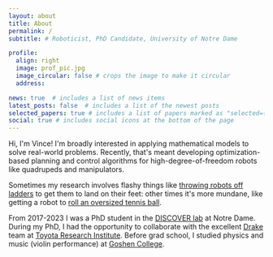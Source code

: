 ```yaml
---
layout: about
title: About
permalink: /
subtitle: # Roboticist, PhD Candidate, University of Notre Dame

profile:
  align: right
  image: prof_pic.jpg
  image_circular: false # crops the image to make it circular
  address:

news: true  # includes a list of news items
latest_posts: false  # includes a list of the newest posts
selected_papers: true # includes a list of papers marked as "selected={true}"
social: true # includes social icons at the bottom of the page
---
```


Hi, I'm Vince! I'm broadly interested in applying mathematical models to solve
real-world problems. Recently, that's meant developing optimization-based
planning and control algorithms for high-degree-of-freedom robots like
quadrupeds and manipulators. 

Sometimes my research involves flashy things like
[throwing robots off ladders](https://youtu.be/FRcyfp-9x5o?t=198) to get them to land
on their feet: other times it's more mundane, like getting a robot to
[roll an oversized tennis ball](https://youtu.be/IqxJKbM8_ms?t=26). 

From 2017-2023 I was a PhD student in the [DISCOVER
lab](https://sites.google.com/a/nd.edu/discoverlab/) at Notre
Dame. During my PhD, I had the opportunity to collaborate with the excellent
[Drake](https://drake.mit.edu) team at 
[Toyota Research Institute](https://www.tri.global/). Before grad school, I
studied physics and music (violin performance) at 
[Goshen College](https://goshen.edu). 

